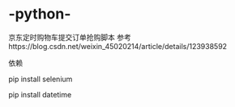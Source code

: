 # -python-
京东定时购物车提交订单抢购脚本
参考https://blog.csdn.net/weixin_45020214/article/details/123938592

依赖

pip install selenium

pip install datetime
